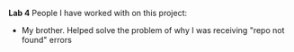 **Lab 4**
People I have worked with on this project:
* My brother. Helped solve the problem of why I was receiving "repo not found" errors